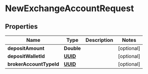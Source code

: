 # NewExchangeAccountRequest

## Properties
Name | Type | Description | Notes
------------ | ------------- | ------------- | -------------
**depositAmount** | **Double** |  |  [optional]
**depositWalletId** | [**UUID**](UUID.md) |  |  [optional]
**brokerAccountTypeId** | [**UUID**](UUID.md) |  |  [optional]
